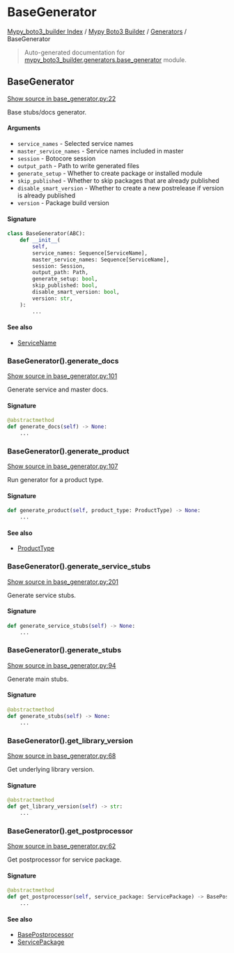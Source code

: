 # BaseGenerator

[Mypy_boto3_builder Index](../../README.md#mypy_boto3_builder-index) /
[Mypy Boto3 Builder](../index.md#mypy-boto3-builder) /
[Generators](./index.md#generators) /
BaseGenerator

> Auto-generated documentation for [mypy_boto3_builder.generators.base_generator](https://github.com/youtype/mypy_boto3_builder/blob/main/mypy_boto3_builder/generators/base_generator.py) module.

## BaseGenerator

[Show source in base_generator.py:22](https://github.com/youtype/mypy_boto3_builder/blob/main/mypy_boto3_builder/generators/base_generator.py#L22)

Base stubs/docs generator.

#### Arguments

- `service_names` - Selected service names
- `master_service_names` - Service names included in master
- `session` - Botocore session
- `output_path` - Path to write generated files
- `generate_setup` - Whether to create package or installed module
- `skip_published` - Whether to skip packages that are already published
- `disable_smart_version` - Whether to create a new postrelease if version is already published
- `version` - Package build version

#### Signature

```python
class BaseGenerator(ABC):
    def __init__(
        self,
        service_names: Sequence[ServiceName],
        master_service_names: Sequence[ServiceName],
        session: Session,
        output_path: Path,
        generate_setup: bool,
        skip_published: bool,
        disable_smart_version: bool,
        version: str,
    ):
        ...
```

#### See also

- [ServiceName](../service_name.md#servicename)

### BaseGenerator().generate_docs

[Show source in base_generator.py:101](https://github.com/youtype/mypy_boto3_builder/blob/main/mypy_boto3_builder/generators/base_generator.py#L101)

Generate service and master docs.

#### Signature

```python
@abstractmethod
def generate_docs(self) -> None:
    ...
```

### BaseGenerator().generate_product

[Show source in base_generator.py:107](https://github.com/youtype/mypy_boto3_builder/blob/main/mypy_boto3_builder/generators/base_generator.py#L107)

Run generator for a product type.

#### Signature

```python
def generate_product(self, product_type: ProductType) -> None:
    ...
```

#### See also

- [ProductType](../constants.md#producttype)

### BaseGenerator().generate_service_stubs

[Show source in base_generator.py:201](https://github.com/youtype/mypy_boto3_builder/blob/main/mypy_boto3_builder/generators/base_generator.py#L201)

Generate service stubs.

#### Signature

```python
def generate_service_stubs(self) -> None:
    ...
```

### BaseGenerator().generate_stubs

[Show source in base_generator.py:94](https://github.com/youtype/mypy_boto3_builder/blob/main/mypy_boto3_builder/generators/base_generator.py#L94)

Generate main stubs.

#### Signature

```python
@abstractmethod
def generate_stubs(self) -> None:
    ...
```

### BaseGenerator().get_library_version

[Show source in base_generator.py:68](https://github.com/youtype/mypy_boto3_builder/blob/main/mypy_boto3_builder/generators/base_generator.py#L68)

Get underlying library version.

#### Signature

```python
@abstractmethod
def get_library_version(self) -> str:
    ...
```

### BaseGenerator().get_postprocessor

[Show source in base_generator.py:62](https://github.com/youtype/mypy_boto3_builder/blob/main/mypy_boto3_builder/generators/base_generator.py#L62)

Get postprocessor for service package.

#### Signature

```python
@abstractmethod
def get_postprocessor(self, service_package: ServicePackage) -> BasePostprocessor:
    ...
```

#### See also

- [BasePostprocessor](../postprocessors/base.md#basepostprocessor)
- [ServicePackage](../structures/service_package.md#servicepackage)



